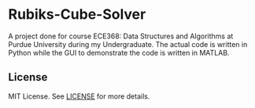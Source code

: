 # Rubiks-Cube-Solver
A project done for course ECE368: Data Structures and Algorithms at Purdue University during my Undergraduate. The actual code is written in Python while the GUI to demonstrate the code is written in MATLAB.

## License
MIT License. See [LICENSE](LICENSE) for more details.
